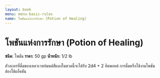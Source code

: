 ```yaml
---
layout: book
menu: menu-basic-rules
name: โพชันแห่งการรักษา (Potion of Healing)
---
```


# โพชันแห่งการรักษา (Potion of Healing)

**ชนิด:** โพชัน **ราคา:** 50 gp **น้ำหนัก:** 1/2 lb

ตัวละครที่ดื่มของเหลวเวทย์มนต์สีแดงในขวดนี้จะได้รับ 2d4 + 2 ฮิตพอยต์ การดื่มหรือใช้งานโพชันต้องใช้แอ็คชัน
